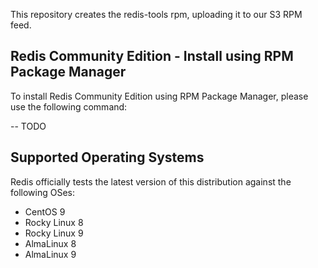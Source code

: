 This repository creates the redis-tools rpm, uploading it to our S3 RPM feed.

## Redis Community Edition - Install using RPM Package Manager

To install Redis Community Edition using RPM Package Manager, please use the following command:

-- TODO

## Supported Operating Systems

Redis officially tests the latest version of this distribution against the following OSes:

- CentOS 9
- Rocky Linux 8
- Rocky Linux 9
- AlmaLinux 8
- AlmaLinux 9

